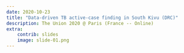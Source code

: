 ```yaml
---
date: 2020-10-23
title: "Data-driven TB active-case finding in South Kivu (DRC)"
description: The Union 2020 @ Paris (France -- Online)
extra:
    contrib: slides
    image: slide-01.png
---
```


